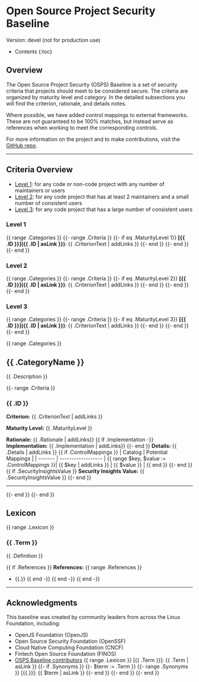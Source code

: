 # Open Source Project Security Baseline

Version: devel (not for production use)

<!-- A button for returning to the top of the page -->
<button onclick="toTop()" id="topButton" title="Go to top"
style="display: none; position: fixed; bottom: 20px; right: 30px; border: none; background-color: CornflowerBlue; color: white; cursor: pointer; padding: 10px; border-radius: 10px; font-size: 18px;">to top</button> 

<script>
let topButton = document.getElementById("topButton");
window.onscroll = function() {scrollFunction()};

function scrollFunction() {
  if (document.documentElement.scrollTop > 50 ) {
    topButton.style.display = "block";
  } else {
    topButton.style.display = "none";
  }
}

function toTop() {
  document.documentElement.scrollTop = 0;
}
</script>
<!-- That's enough button stuff for now -->

* Contents
{:toc}

## Overview

The Open Source Project Security (OSPS) Baseline is a set of security criteria that projects should meet to be considered secure.
The criteria are organized by maturity level and category.
In the detailed subsections you will find the criterion, rationale, and details notes.


Where possible, we have added control mappings to external frameworks.
These are not guaranteed to be 100% matches, but instead serve as references
when working to meet the corresponding controls.

For more information on the project and to make contributions, visit the [GitHub repo](https://github.com/ossf/security-baseline).

---

## Criteria Overview

* [Level 1](#level-1): for any code or non-code project with any number of maintainers or users
* [Level 2](#level-2): for any code project that has at least 2 maintainers and a small number of consistent users
* [Level 3](#level-3): for any code project that has a large number of consistent users


### Level 1
{{ range .Categories }}
{{- range .Criteria }}
{{- if eq .MaturityLevel 1}}
**[{{ .ID }}]({{ .ID | asLink }})**: {{ .CriterionText | addLinks }}
{{- end }}
{{- end }}
{{- end }}

### Level 2
{{ range .Categories }}
{{- range .Criteria }}
{{- if eq .MaturityLevel 2}}
**[{{ .ID }}]({{ .ID | asLink }})**: {{ .CriterionText | addLinks }}
{{- end }}
{{- end }}
{{- end }}

### Level 3
{{ range .Categories }}
{{- range .Criteria }}
{{- if eq .MaturityLevel 3}}
**[{{ .ID }}]({{ .ID | asLink }})**: {{ .CriterionText | addLinks }}
{{- end }}
{{- end }}
{{- end }}

{{ range .Categories }}

## {{ .CategoryName }}

{{ .Description }}


{{- range .Criteria }}

### {{ .ID }}

**Criterion:** {{ .CriterionText | addLinks }}

**Maturity Level:** {{ .MaturityLevel }}

**Rationale:** {{ .Rationale | addLinks}}
{{ if .Implementation -}}
**Implementation:** {{ .Implementation | addLinks}}
{{- end }}
**Details:** {{ .Details | addLinks }}
{{ if .ControlMappings }}
| Catalog | Potential Mappings |
| ------- | ------------------ |
{{ range $key, $value := .ControlMappings }}| {{ $key | addLinks }} | {{ $value }} |
{{ end }}
{{- end }}
{{ if .SecurityInsightsValue }}
**Security Insights Value:** {{ .SecurityInsightsValue }}
{{- end }}

---

{{- end }}
{{- end }}


## Lexicon
{{ range .Lexicon }}

### {{ .Term }}

{{ .Definition }}

{{ if .References }}
**References:**
{{ range .References }}
  - {{.}}
{{ end -}}
{{ end -}}
{{ end -}}

---

## Acknowledgments

This baseline was created by community leaders from across the Linux Foundation, including:

- OpenJS Foundation (OpenJS)
- Open Source Security Foundation (OpenSSF)
- Cloud Native Computing Foundation (CNCF)
- Fintech Open Source Foundation (FINOS)
- [OSPS Baseline contributors](https://github.com/ossf/security-baseline/graphs/contributors)
{{ range .Lexicon }}
[{{ .Term }}]: {{ .Term | asLink }}
{{- if .Synonyms }}
{{- $term := .Term }}
{{- range .Synonyms }}
[{{.}}]: {{ $term | asLink }}
{{- end }}
{{- end }}
{{- end }}
